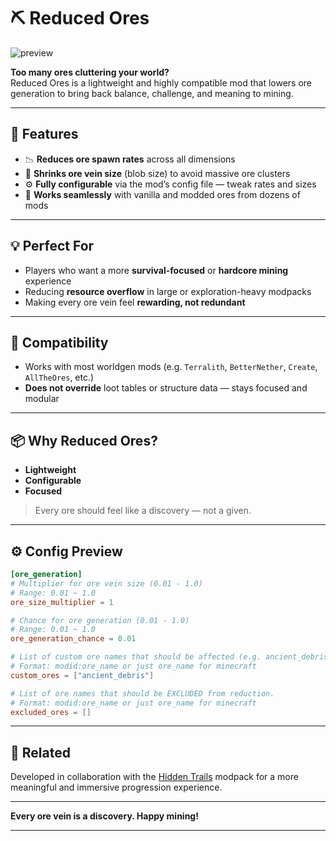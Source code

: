 # ⛏️ Reduced Ores

![preview](https://github.com/user-attachments/assets/d2982b75-af32-4594-9015-5b100c6d405b)

**Too many ores cluttering your world?**  
Reduced Ores is a lightweight and highly compatible mod that lowers ore generation to bring back balance, challenge, and meaning to mining.

---

## 🔻 Features


- 📉 **Reduces ore spawn rates** across all dimensions
- 🔘 **Shrinks ore vein size** (blob size) to avoid massive ore clusters
- ⚙️ **Fully configurable** via the mod’s config file — tweak rates and sizes
- 🔄 **Works seamlessly** with vanilla and modded ores from dozens of mods

---

## 💡 Perfect For

- Players who want a more **survival-focused** or **hardcore mining** experience
- Reducing **resource overflow** in large or exploration-heavy modpacks
- Making every ore vein feel **rewarding, not redundant**

---

## 🧩 Compatibility

- Works with most worldgen mods (e.g. `Terralith`, `BetterNether`, `Create`, `AllTheOres`, etc.)
- **Does not override** loot tables or structure data — stays focused and modular

---

## 📦 Why Reduced Ores?

- **Lightweight**
- **Configurable**
- **Focused**

> Every ore should feel like a discovery — not a given.

---

## ⚙️ Config Preview

```toml
[ore_generation]
# Multiplier for ore vein size (0.01 - 1.0)
# Range: 0.01 ~ 1.0
ore_size_multiplier = 1

# Chance for ore generation (0.01 - 1.0)
# Range: 0.01 ~ 1.0
ore_generation_chance = 0.01

# List of custom ore names that should be affected (e.g. ancient_debris)
# Format: modid:ore_name or just ore_name for minecraft
custom_ores = ["ancient_debris"]

# List of ore names that should be EXCLUDED from reduction.
# Format: modid:ore_name or just ore_name for minecraft
excluded_ores = []
```

---

## 🔗 Related

Developed in collaboration with the [Hidden Trails](https://www.curseforge.com/minecraft/modpacks/hidden-trails) modpack for a more meaningful and immersive progression experience.

---

**Every ore vein is a discovery. Happy mining!**

---
